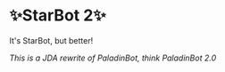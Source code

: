 # ✨StarBot 2✨
It's StarBot, but better!

*This is a JDA rewrite of PaladinBot, think PaladinBot 2.0*
